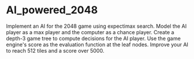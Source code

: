 # AI_powered_2048
Implement an AI for the 2048 game using expectimax search. Model the AI player as a max player and the computer as a chance player. Create a depth-3 game tree to compute decisions for the AI player. Use the game engine's score as the evaluation function at the leaf nodes. Improve your AI to reach 512 tiles and a score over 5000.
